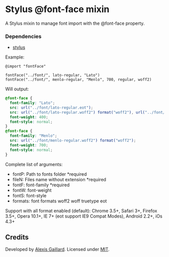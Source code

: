 # Stylus @font-face mixin
A Stylus mixin to manage font import with the @font-face property.

### Dependencies
  * [stylus](https://github.com/LearnBoost/stylus)

Example:
```stylus
@import "fontFace"

fontFace("../font/", lato-regular, "Lato")
fontFace("../font/", menlo-regular, "Menlo", 700, regular, woff2)
```

Will output:
```css
@font-face {
  font-family: "Lato";
  src: url("../font/lato-regular.eot");
  src: url("../font/lato-regular.woff2") format("woff2"), url("../font/lato-regular.woff") format("woff"), url("../font/lato-regular.ttf") format("truetype");
  font-weight: 400;
  font-style: normal;
}
@font-face {
  font-family: "Menlo";
  src: url("../font/menlo-regular.woff2") format("woff2");
  font-weight: 700;
  font-style: normal;
}
```
Complete list of arguments:

- fontP: Path to fonts folder *required
- fileN: Files name without extension *required
- fontF: font-family *required
- fontW: font-weight
- fontS: font-style
- formats: font formats woff2 woff truetype eot

Support with all format enabled (default): Chrome 3.5+, Safari 3+, Firefox 3.5+, Opera 10.1+, IE 7+ (eot support IE9 Compat Modes), Android 2.2+, iOs 4.3+

## Credits

Developed by [Alexis Gaillard](https://alexisgaillard.com/). Licensed under [MIT](http://opensource.org/licenses/mit-license.php).
